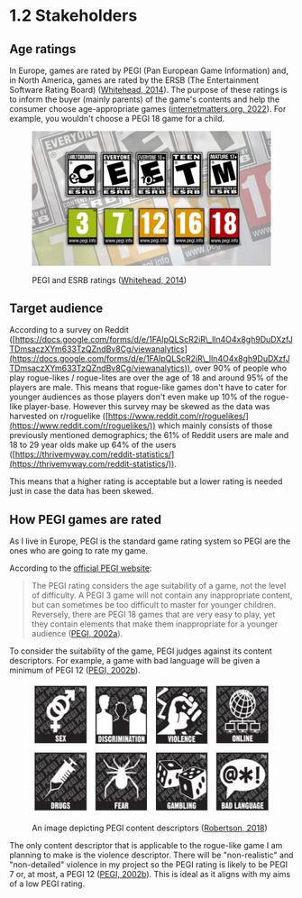 # 1.2 Stakeholders

## Age ratings

In Europe, games are rated by PEGI (Pan European Game Information) and, in North America, games are rated by the ERSB (The Entertainment Software Rating Board) ([Whitehead, 2014](../references.md#age-ratings)). The purpose of these ratings is to inform the buyer (mainly parents) of the game's contents and help the consumer choose age-appropriate games ([internetmatters.org, 2022](../references.md#age-ratings)). For example, you wouldn't choose a PEGI 18 game for a child.

<figure><img src="../.gitbook/assets/image (4).png" alt=""><figcaption><p>PEGI and ESRB ratings (<a href="../references.md#age-ratings">Whitehead, 2014</a>)</p></figcaption></figure>

## Target audience

According to a survey on Reddit ([https://docs.google.com/forms/d/e/1FAIpQLScR2iR\_lln4O4x8gh9DuDXzfJTDmsaczXYm633TzQZndBv8Cg/viewanalytics](https://docs.google.com/forms/d/e/1FAIpQLScR2iR\_lln4O4x8gh9DuDXzfJTDmsaczXYm633TzQZndBv8Cg/viewanalytics)),  over 90% of people who play rogue-likes / rogue-lites are over the age of 18 and around 95% of the players are male. This means that rogue-like games don't have to cater for younger audiences as those players don't even make up 10% of the rogue-like player-base. However this survey may be skewed as the data was harvested on r/roguelike ([https://www.reddit.com/r/roguelikes/](https://www.reddit.com/r/roguelikes/)) which mainly consists of those previously mentioned demographics; the 61% of Reddit users are male and 18 to 29 year olds make up 64% of the users ([https://thrivemyway.com/reddit-statistics/](https://thrivemyway.com/reddit-statistics/)).

This means that a higher rating is acceptable but a lower rating is needed just in case the data has been skewed.

## How PEGI games are rated

As I live in Europe, PEGI is the standard game rating system so PEGI are the ones who are going to rate my game.

According to the [official PEGI website](https://pegi.info/):

> The PEGI rating considers the age suitability of a game, not the level of difficulty. A PEGI 3 game will not contain any inappropriate content, but can sometimes be too difficult to master for younger children. Reversely, there are PEGI 18 games that are very easy to play, yet they contain elements that make them inappropriate for a younger audience ([PEGI, 2002a](../references.md#how-pegi-games-are-rated)).

To consider the suitability of the game, PEGI judges against its content descriptors. For example, a game with bad language will be given a minimum of PEGI 12 ([PEGI, 2002b](../references.md#how-pegi-games-are-rated)).

<figure><img src="../.gitbook/assets/image (1).png" alt=""><figcaption><p>An image depicting PEGI content descriptors (<a href="../references.md#how-pegi-games-are-rated">Robertson, 2018</a>)</p></figcaption></figure>

The only content descriptor that is applicable to the rogue-like game I am planning to make is the violence descriptor. There will be "non-realistic" and "non-detailed" violence in my project so the PEGI rating is likely to be PEGI 7 or, at most, a PEGI 12 ([PEGI, 2002b](../references.md#how-pegi-games-are-rated)). This is ideal as it aligns with my aims of a low PEGI rating.
